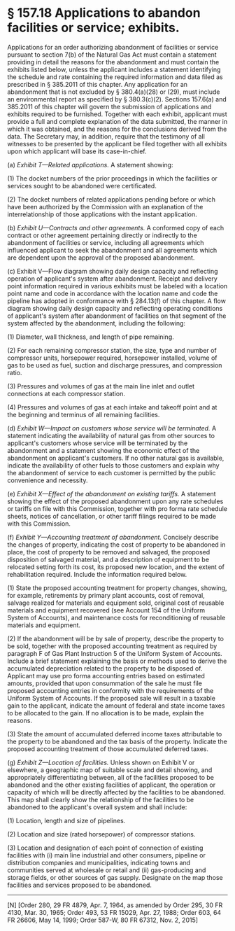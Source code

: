 # § 157.18   Applications to abandon facilities or service; exhibits.

Applications for an order authorizing abandonment of facilities or service pursuant to section 7(b) of the Natural Gas Act must contain a statement providing in detail the reasons for the abandonment and must contain the exhibits listed below, unless the applicant includes a statement identifying the schedule and rate containing the required information and data filed as prescribed in § 385.2011 of this chapter. Any application for an abandonment that is not excluded by § 380.4(a)(28) or (29), must include an environmental report as specified by § 380.3(c)(2). Sections 157.6(a) and 385.2011 of this chapter will govern the submission of applications and exhibits required to be furnished. Together with each exhibit, applicant must provide a full and complete explanation of the data submitted, the manner in which it was obtained, and the reasons for the conclusions derived from the data. The Secretary may, in addition, require that the testimony of all witnesses to be presented by the applicant be filed together with all exhibits upon which applicant will base its case-in-chief.


(a) *Exhibit T—Related applications.* A statement showing: 


(1) The docket numbers of the prior proceedings in which the facilities or services sought to be abandoned were certificated. 


(2) The docket numbers of related applications pending before or which have been authorized by the Commission with an explanation of the interrelationship of those applications with the instant application. 


(b) *Exhibit U—Contracts and other agreements.* A conformed copy of each contract or other agreement pertaining directly or indirectly to the abandonment of facilities or service, including all agreements which influenced applicant to seek the abandonment and all agreements which are dependent upon the approval of the proposed abandonment. 


(c) Exhibit V—Flow diagram showing daily design capacity and reflecting operation of applicant's system after abandonment. Receipt and delivery point information required in various exhibits must be labeled with a location point name and code in accordance with the location name and code the pipeline has adopted in conformance with § 284.13(f) of this chapter. A flow diagram showing daily design capacity and reflecting operating conditions of applicant's system after abandonment of facilities on that segment of the system affected by the abandonment, including the following:


(1) Diameter, wall thickness, and length of pipe remaining. 


(2) For each remaining compressor station, the size, type and number of compressor units, horsepower required, horsepower installed, volume of gas to be used as fuel, suction and discharge pressures, and compression ratio. 


(3) Pressures and volumes of gas at the main line inlet and outlet connections at each compressor station. 


(4) Pressures and volumes of gas at each intake and takeoff point and at the beginning and terminus of all remaining facilities. 


(d) *Exhibit W—Impact on customers whose service will be terminated.* A statement indicating the availability of natural gas from other sources to applicant's customers whose service will be terminated by the abandonment and a statement showing the economic effect of the abandonment on applicant's customers. If no other natural gas is available, indicate the availability of other fuels to those customers and explain why the abandonment of service to each customer is permitted by the public convenience and necessity. 


(e) *Exhibit X—Effect of the abandonment on existing tariffs.* A statement showing the effect of the proposed abandonment upon any rate schedules or tariffs on file with this Commission, together with pro forma rate schedule sheets, notices of cancellation, or other tariff filings required to be made with this Commission. 


(f) *Exhibit Y—Accounting treatment of abandonment.* Concisely describe the changes of property, indicating the cost of property to be abandoned in place, the cost of property to be removed and salvaged, the proposed disposition of salvaged material, and a description of equipment to be relocated setting forth its cost, its proposed new location, and the extent of rehabilitation required. Include the information required below. 


(1) State the proposed accounting treatment for property changes, showing, for example, retirements by primary plant accounts, cost of removal, salvage realized for materials and equipment sold, original cost of reusable materials and equipment recovered (see Account 154 of the Uniform System of Accounts), and maintenance costs for reconditioning of reusable materials and equipment. 


(2) If the abandonment will be by sale of property, describe the property to be sold, together with the proposed accounting treatment as required by paragraph F of Gas Plant Instruction 5 of the Uniform System of Accounts. Include a brief statement explaining the basis or methods used to derive the accumulated depreciation related to the property to be disposed of. Applicant may use pro forma accounting entries based on estimated amounts, provided that upon consummation of the sale he must file proposed accounting entries in conformity with the requirements of the Uniform System of Accounts. If the proposed sale will result in a taxable gain to the applicant, indicate the amount of federal and state income taxes to be allocated to the gain. If no allocation is to be made, explain the reasons. 


(3) State the amount of accumulated deferred income taxes attributable to the property to be abandoned and the tax basis of the property. Indicate the proposed accounting treatment of those accumulated deferred taxes. 


(g) *Exhibit Z—Location of facilities.* Unless shown on Exhibit V or elsewhere, a geographic map of suitable scale and detail showing, and appropriately differentiating between, all of the facilities proposed to be abandoned and the other existing facilities of applicant, the operation or capacity of which will be directly affected by the facilities to be abandoned. This map shall clearly show the relationship of the facilities to be abandoned to the applicant's overall system and shall include: 


(1) Location, length and size of pipelines. 


(2) Location and size (rated horsepower) of compressor stations. 


(3) Location and designation of each point of connection of existing facilities with (i) main line industrial and other consumers, pipeline or distribution companies and municipalities, indicating towns and communities served at wholesale or retail and (ii) gas-producing and storage fields, or other sources of gas supply. Designate on the map those facilities and services proposed to be abandoned.



---

[N] [Order 280, 29 FR 4879, Apr. 7, 1964, as amended by Order 295, 30 FR 4130, Mar. 30, 1965; Order 493, 53 FR 15029, Apr. 27, 1988; Order 603, 64 FR 26606, May 14, 1999; Order 587-W, 80 FR 67312, Nov. 2, 2015] 




